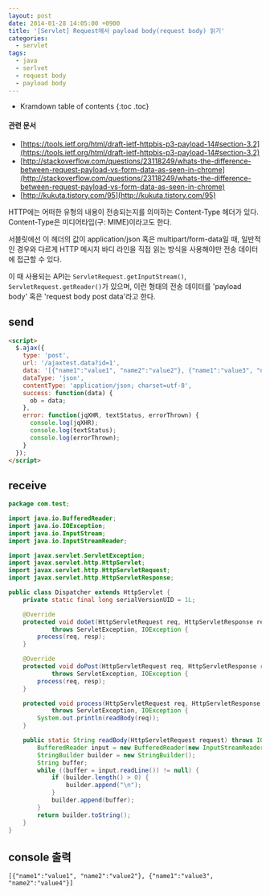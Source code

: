 ```yaml
---
layout: post
date: 2014-01-28 14:05:00 +0900
title: '[Servlet] Request에서 payload body(request body) 읽기'
categories:
  - servlet
tags:
  - java
  - serlvet
  - request body
  - payload body
---
```


* Kramdown table of contents
{:toc .toc}

#### 관련 문서

- [https://tools.ietf.org/html/draft-ietf-httpbis-p3-payload-14#section-3.2](https://tools.ietf.org/html/draft-ietf-httpbis-p3-payload-14#section-3.2)
- [http://stackoverflow.com/questions/23118249/whats-the-difference-between-request-payload-vs-form-data-as-seen-in-chrome](http://stackoverflow.com/questions/23118249/whats-the-difference-between-request-payload-vs-form-data-as-seen-in-chrome)
- [http://kukuta.tistory.com/95](http://kukuta.tistory.com/95)

HTTP에는 어떠한 유형의 내용이 전송되는지를 의미하는 Content-Type 헤더가 있다. Content-Type은 미디어타입(구: MIME)이라고도 한다.

서블릿에선 이 헤더의 값이 application/json 혹은 multipart/form-data일 때, 일반적인 경우와 다르게 HTTP 메시지 바디 라인을 직접 읽는 방식을 사용해야만 전송 데이터에 접근할 수 있다.

이 때 사용되는 API는 `ServletRequest.getInputStream()`, `ServletRequest.getReader()`가 있으며, 이런 형태의 전송 데이터를 'payload body' 혹은 'request body post data'라고 한다.

## send

```html
<script>
  $.ajax({
    type: 'post',
    url: '/ajaxtest.data?id=1',
    data: '[{"name1":"value1", "name2":"value2"}, {"name1":"value3", "name2":"value4"}]',
    dataType: 'json',
    contentType: 'application/json; charset=utf-8',
    success: function(data) {
      ob = data;
    },
    error: function(jqXHR, textStatus, errorThrown) {
      console.log(jqXHR);
      console.log(textStatus);
      console.log(errorThrown);
    }
  });
</script>
```

## receive

```java
package com.test;

import java.io.BufferedReader;
import java.io.IOException;
import java.io.InputStream;
import java.io.InputStreamReader;

import javax.servlet.ServletException;
import javax.servlet.http.HttpServlet;
import javax.servlet.http.HttpServletRequest;
import javax.servlet.http.HttpServletResponse;

public class Dispatcher extends HttpServlet {
    private static final long serialVersionUID = 1L;

    @Override
    protected void doGet(HttpServletRequest req, HttpServletResponse resp)
            throws ServletException, IOException {
        process(req, resp);
    }

    @Override
    protected void doPost(HttpServletRequest req, HttpServletResponse resp)
            throws ServletException, IOException {
        process(req, resp);
    }

    protected void process(HttpServletRequest req, HttpServletResponse resp)
            throws ServletException, IOException {
        System.out.println(readBody(req));
    }

    public static String readBody(HttpServletRequest request) throws IOException {
        BufferedReader input = new BufferedReader(new InputStreamReader(request.getInputStream()));
        StringBuilder builder = new StringBuilder();
        String buffer;
        while ((buffer = input.readLine()) != null) {
            if (builder.length() > 0) {
                builder.append("\n");
            }
            builder.append(buffer);
        }
        return builder.toString();
    }
}
```

## console 출력

```
[{"name1":"value1", "name2":"value2"}, {"name1":"value3", "name2":"value4"}]
```
